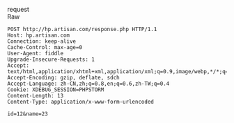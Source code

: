 request   
Raw

    POST http://hp.artisan.com/response.php HTTP/1.1
    Host: hp.artisan.com
    Connection: keep-alive
    Cache-Control: max-age=0
    User-Agent: fiddle
    Upgrade-Insecure-Requests: 1
    Accept: text/html,application/xhtml+xml,application/xml;q=0.9,image/webp,*/*;q=0.8
    Accept-Encoding: gzip, deflate, sdch
    Accept-Language: zh-CN,zh;q=0.8,en;q=0.6,zh-TW;q=0.4
    Cookie: XDEBUG_SESSION=PHPSTORM
    Content-Length: 13
    Content-Type: application/x-www-form-urlencoded

    id=12&name=23
